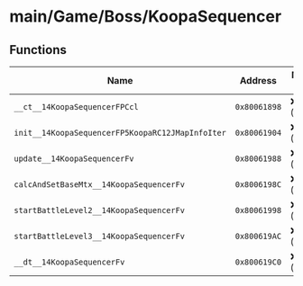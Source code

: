 # main/Game/Boss/KoopaSequencer

## Functions

| Name | Address | Match % |
|------|---------|---------|
| `__ct__14KoopaSequencerFPCcl` | `0x80061898` | :x: (0.0%) |
| `init__14KoopaSequencerFP5KoopaRC12JMapInfoIter` | `0x80061904` | :x: (0.0%) |
| `update__14KoopaSequencerFv` | `0x80061988` | :x: (0.0%) |
| `calcAndSetBaseMtx__14KoopaSequencerFv` | `0x8006198C` | :x: (0.0%) |
| `startBattleLevel2__14KoopaSequencerFv` | `0x80061998` | :x: (0.0%) |
| `startBattleLevel3__14KoopaSequencerFv` | `0x800619AC` | :x: (0.0%) |
| `__dt__14KoopaSequencerFv` | `0x800619C0` | :x: (0.0%) |